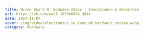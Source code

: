 ```yaml
---
title: Wiren Board 8. Большой обзор | Электроника в объективе
url: https://vk.com/wall-105366674_3844
date: 2024-11-07
cover: /img/video/electronics_in_lens_wb_hardware_review.webp
category: hardware
---
```

